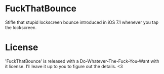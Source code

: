 FuckThatBounce
==============

Stifle that stupid lockscreen bounce introduced in iOS 7.1 whenever you tap the lockscreen.


License
==============

'FuckThatBounce' is released with a Do-Whatever-The-Fuck-You-Want with it license. I'll leave it up to you to figure out the details. <3
